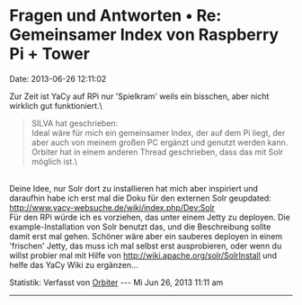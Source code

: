 Fragen und Antworten • Re: Gemeinsamer Index von Raspberry Pi + Tower
=====================================================================

Date: 2013-06-26 12:11:02

Zur Zeit ist YaCy auf RPi nur \'Spielkram\' weils ein bisschen, aber
nicht wirklich gut funktioniert.\

> <div>
>
> SILVA hat geschrieben:\
> Ideal wäre für mich ein gemeinsamer Index, der auf dem Pi liegt, der
> aber auch von meinem großen PC ergänzt und genutzt werden kann.
> Orbiter hat in einem anderen Thread geschrieben, dass das mit Solr
> möglich ist.\
>
> </div>

\
Deine Idee, nur Solr dort zu installieren hat mich aber inspiriert und
daraufhin habe ich erst mal die Doku für den externen Solr geupdated:\
<http://www.yacy-websuche.de/wiki/index.php/Dev:Solr>\
Für den RPi würde ich es vorziehen, das unter einem Jetty zu deployen.
Die example-Installation von Solr benutzt das, und die Beschreibung
sollte damit erst mal gehen. Schöner wäre aber ein sauberes deployen in
einem \'frischen\' Jetty, das muss ich mal selbst erst ausprobieren,
oder wenn du willst probier mal mit Hilfe von
<http://wiki.apache.org/solr/SolrInstall> und helfe das YaCy Wiki zu
ergänzen\...

Statistik: Verfasst von
[Orbiter](http://forum.yacy-websuche.de/memberlist.php?mode=viewprofile&u=2)
--- Mi Jun 26, 2013 11:11 am

------------------------------------------------------------------------
